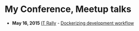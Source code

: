 # My Conference, Meetup talks

* **May 16, 2015** [IT Rally](http://it-rally.org/) - [Dockerizing development workflow](http://go-talks.appspot.com/github.com/halyph/talks/2015/dockerizing_development_workflow.slide)
